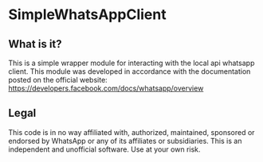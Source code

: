 # SimpleWhatsAppClient

## What is it?
This is a simple wrapper module for interacting with the local api whatsapp client. This module was developed in accordance with the documentation posted on the official website: https://developers.facebook.com/docs/whatsapp/overview

## Legal
This code is in no way affiliated with, authorized, maintained, sponsored or endorsed by WhatsApp or any of its affiliates or subsidiaries. This is an independent and unofficial software. Use at your own risk.

